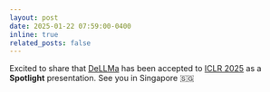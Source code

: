 ```yaml
---
layout: post
date: 2025-01-22 07:59:00-0400
inline: true
related_posts: false
---
```


Excited to share that [DeLLMa](https://dellma.github.io/) has been accepted to [ICLR 2025](https://iclr.cc/) as a **Spotlight** presentation. See you in Singapore 🇸🇬
